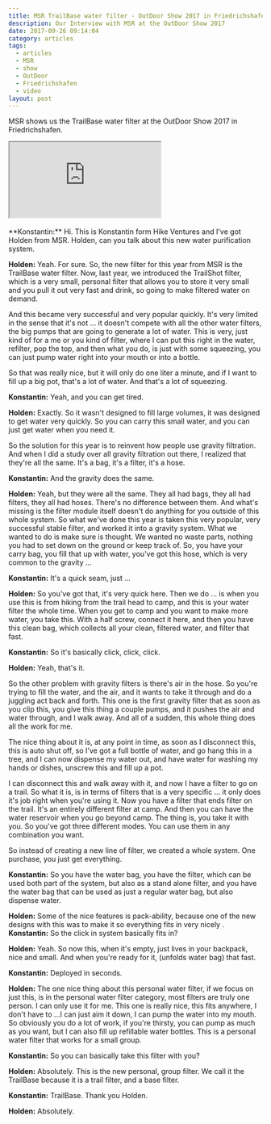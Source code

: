 ```yaml
---
title: MSR TrailBase water filter - OutDoor Show 2017 in Friedrichshafen Review
description: Our Interview with MSR at the OutDoor Show 2017
date: 2017-09-26 09:14:04
category: articles
tags:
  - articles
  - MSR
  - show
  - OutDoor
  - Friedrichshafen
  - video
layout: post
---
```


MSR shows us the TrailBase water filter at the OutDoor Show 2017 in Friedrichshafen.

<div class="embed-responsive embed-responsive-16by9">
    <iframe class="embed-responsive-item" src="https://www.youtube.com/embed/gjaeCbCvXoQ"></iframe>
</div>
<br>
<!--more-->
**Konstantin:**	Hi. This is Konstantin form Hike Ventures and I've got Holden from MSR. Holden, can you talk about this new water purification system.

**Holden:**	Yeah. For sure. So, the new filter for this year from MSR is the TrailBase water filter. Now, last year, we introduced the TrailShot filter, which is a very small, personal filter that allows you to store it very small and you pull it out very fast and drink, so going to make filtered water on demand.

And this became very successful and very popular quickly. It's very limited in the sense that it's not ... it doesn't compete with all the other water filters, the big pumps that are going to generate a lot of water. This is very, just kind of for a me or you kind of filter, where I can put this right in the water, refilter, pop the top, and then what you do, is just with some squeezing, you can just pump water right into your mouth or into a bottle.

So that was really nice, but it will only do one liter a minute, and if I want to fill up a big pot, that's a lot of water. And that's a lot of squeezing.

**Konstantin:**	Yeah, and you can get tired.

**Holden:**	Exactly. So it wasn't designed to fill large volumes, it was designed to get water very quickly. So you can carry this small water, and you can just get water when you need it.

So the solution for this year is to reinvent how people use gravity filtration. And when I did a study over all gravity filtration out there, I realized that they're all the same. It's a bag, it's a filter, it's a hose.

**Konstantin:**	And the gravity does the same.

**Holden:**	Yeah, but they were all the same. They all had bags, they all had filters, they all had hoses. There's no difference between them. And what's missing is the filter module itself doesn't do anything for you outside of this whole system. So what we've done this year is taken this very popular, very successful stable filter, and worked it into a gravity system. What we wanted to do is make sure is thought. We wanted no waste parts, nothing you had to set down on the ground or keep track of. So, you have your carry bag, you fill that up with water, you've got this hose, which is very common to the gravity ...

**Konstantin:**	It's a quick seam, just ...

**Holden:**	So you've got that, it's very quick here. Then we do ... is when you use this is from hiking from the trail head to camp, and this is your water filter the whole time. When you get to camp and you want to make more water, you take this. With a half screw, connect it here, and then you have this clean bag, which collects all your clean, filtered water, and filter that fast.

**Konstantin:**	So it's basically click, click, click.

**Holden:**	Yeah, that's it.

So the other problem with gravity filters is there's air in the hose. So you're trying to fill the water, and the air, and it wants to take it through and do a juggling act back and forth. This one is the first gravity filter that as soon as you clip this, you give this thing a couple pumps, and it pushes the air and water through, and I walk away. And all of a sudden, this whole thing does all the work for me.

The nice thing about it is, at any point in time, as soon as I disconnect this, this is auto shut off, so I've got a full bottle of water, and go hang this in a tree, and I can now dispense my water out, and have water for washing my hands or dishes, unscrew this and fill up a pot.

I can disconnect this and walk away with it, and now I have a filter to go on a trail. So what it is, is in terms of filters that is a very specific ... it only does it's job right when you're using it. Now you have a filter that ends filter on the trail. It's an entirely different filter at camp. And then you can have the water reservoir when you go beyond camp. The thing is, you take it with you. So you've got three different modes. You can use them in any combination you want.

So instead of creating a new line of filter, we created a whole system. One purchase, you just get everything.

**Konstantin:**	So you have the water bag, you have the filter, which can be used both part of the system, but also as a stand alone filter, and you have the water bag that can be used as just a regular water bag, but also dispense water.

**Holden:**	Some of the nice features is pack-ability, because one of the new designs with this was to make it so everything fits in very nicely
.
**Konstantin:**	So the click in system basically fits in?

**Holden:**	Yeah. So now this, when it's empty, just lives in your backpack, nice and small. And when you're ready for it, (unfolds water bag) that fast.

**Konstantin:**	Deployed in seconds.

**Holden:**	The one nice thing about this personal water filter, if we focus on just this, is in the personal water filter category, most filters are truly one person. I can only use it for me. This one is really nice, this fits anywhere, I don't have to ...I can just aim it down, I can pump the water into my mouth. So obviously you do a lot of work, if you're thirsty, you can pump as much as you want, but I can also fill up refillable water bottles. This is a personal water filter that works for a small group.

**Konstantin:**	So you can basically take this filter with you?

**Holden:**	Absolutely. This is the new personal, group filter. We call it the TrailBase because it is a trail filter, and a base filter.

**Konstantin:**	TrailBase. Thank you Holden.

**Holden:**	Absolutely.
